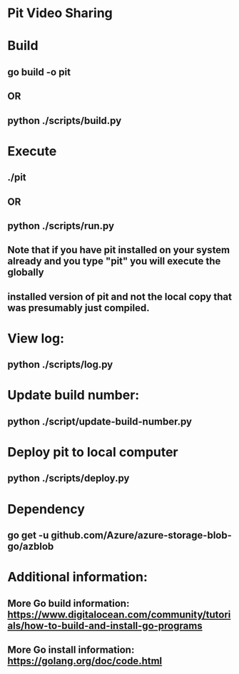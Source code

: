 # Pit Video Sharing

# Build
## go build -o pit
## OR
## python ./scripts/build.py

# Execute
## ./pit
## OR
## python ./scripts/run.py
##
## Note that if you have pit installed on your system already and you type "pit" you will execute the globally 
## installed version of pit and not the local copy that was presumably just compiled.

# View log:
## python ./scripts/log.py

# Update build number:
## python ./script/update-build-number.py

# Deploy pit to local computer
## python ./scripts/deploy.py

# Dependency
## go get -u github.com/Azure/azure-storage-blob-go/azblob

# Additional information:
## More Go build information: https://www.digitalocean.com/community/tutorials/how-to-build-and-install-go-programs
## More Go install information: https://golang.org/doc/code.html 